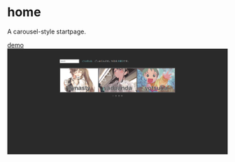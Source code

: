 # home

A carousel-style startpage.

[demo](http://chadolbaegi.github.io/home/index.html)
![preview](https://raw.githubusercontent.com/chadolbaegi/home/master/ss.png)
